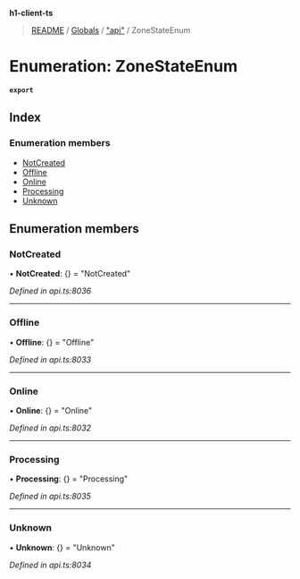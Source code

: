 **h1-client-ts**

> [README](../README.md) / [Globals](../globals.md) / ["api"](../modules/_api_.md) / ZoneStateEnum

# Enumeration: ZoneStateEnum

**`export`** 

## Index

### Enumeration members

* [NotCreated](_api_.zonestateenum.md#notcreated)
* [Offline](_api_.zonestateenum.md#offline)
* [Online](_api_.zonestateenum.md#online)
* [Processing](_api_.zonestateenum.md#processing)
* [Unknown](_api_.zonestateenum.md#unknown)

## Enumeration members

### NotCreated

•  **NotCreated**: {} = "NotCreated"

*Defined in api.ts:8036*

___

### Offline

•  **Offline**: {} = "Offline"

*Defined in api.ts:8033*

___

### Online

•  **Online**: {} = "Online"

*Defined in api.ts:8032*

___

### Processing

•  **Processing**: {} = "Processing"

*Defined in api.ts:8035*

___

### Unknown

•  **Unknown**: {} = "Unknown"

*Defined in api.ts:8034*
